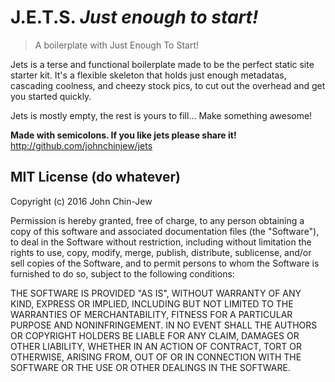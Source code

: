 # J.E.T.S. *Just enough to start!*
> A boilerplate with Just Enough To Start!

Jets is a terse and functional boilerplate made to be the perfect static site starter kit. It's a flexible skeleton that holds just enough metadatas, cascading coolness, and cheezy stock pics, to cut out the overhead and get you started quickly.

Jets is mostly empty, the rest is yours to fill... Make something awesome!

**Made with semicolons. If you like jets please share it!** http://github.com/johnchinjew/jets

## MIT License (do whatever)
Copyright (c) 2016 John Chin-Jew

Permission is hereby granted, free of charge, to any person obtaining a copy of this software and associated documentation files (the "Software"), to deal in the Software without restriction, including without limitation the rights to use, copy, modify, merge, publish, distribute, sublicense, and/or sell copies of the Software, and to permit persons to whom the Software is furnished to do so, subject to the following conditions:

THE SOFTWARE IS PROVIDED "AS IS", WITHOUT WARRANTY OF ANY KIND, EXPRESS OR IMPLIED, INCLUDING BUT NOT LIMITED TO THE WARRANTIES OF MERCHANTABILITY, FITNESS FOR A PARTICULAR PURPOSE AND NONINFRINGEMENT. IN NO EVENT SHALL THE AUTHORS OR COPYRIGHT HOLDERS BE LIABLE FOR ANY CLAIM, DAMAGES OR OTHER LIABILITY, WHETHER IN AN ACTION OF CONTRACT, TORT OR OTHERWISE, ARISING FROM, OUT OF OR IN CONNECTION WITH THE SOFTWARE OR THE USE OR OTHER DEALINGS IN THE SOFTWARE.
